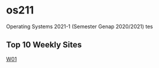 # os211
Operating Systems 2021-1 (Semester Genap 2020/2021) tes

## Top 10 Weekly Sites
[W01](https://hadihalimm.github.io/os211/W01.md)
